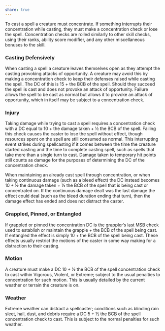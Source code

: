 ```yaml
---
share: true
---
```


To cast a spell a creature must concentrate. If something interrupts their concentration while casting, they must make a concentration check or lose the spell. Concentration checks are rolled similarly to other skill checks, using their ranks, ability score modifier, and any other miscellaneous bonuses to the skill.

### Casting Defensively

When casting a spell a creature leaves themselves open as they attempt the casting provoking attacks of opportunity. A creature may avoid this by making a concentration check to keep their defenses raised while casting the spell. The DC of this is 15 + the BCB of the spell. Should they succeed the spell is cast and does not provoke an attack of opportunity. Failure allows the spell to be cast as normal but allows it to provoke an attack of opportunity, which in itself may be subject to a concentration check.

### Injury
Taking damage while trying to cast a spell requires a concentration check with a DC equal to 10 + the damage taken + ½ the BCB of the spell. Failing this check causes the caster to lose the spell without effect, though resources spent on the spell are still consumed as normal. This interrupting event strikes during spellcasting if it comes between the time the creature started casting and the time to complete casting spell, such as spells that take more than a single turn to cast. Damage taken to temporary hit points still counts as damage for the purposes of determining the DC of the concentration check.

When maintaining an already cast spell through concentration, or when taking continuous damage (such as a bleed effect) the DC instead becomes 10 + ½ the damage taken + ½ the BCB of the spell that is being cast or concentrated on. If the continuous damage dealt was the last damage the effect could deal (such as the bleed duration ending that turn), then the damage effect has ended and does not distract the caster.

### Grappled, Pinned, or Entangled

If grappled or pinned the concentration DC is the grappler’s last MSB check used to establish or maintain the grapple + the BCB of the spell being cast. If entangled the effect is simply 10 + the BCB of the spell being cast. These effects usually restrict the motions of the caster in some way making for a distraction to their casting.

### Motion

A creature must make a DC 10 + ½ the BCB of the spell concentration check to cast within Vigorous, Violent, or Extreme; subject to the usual penalties to concentration for such motion. This is usually detailed by the current weather or terrain the creature is on.

### Weather
Extreme weather can distract a spellcaster; conditions such as blinding rain sleet, hail, dust, and debris require a DC 5 + ½ the BCB of the spell concentration check to cast. This is subject to the normal penalties for such weather.